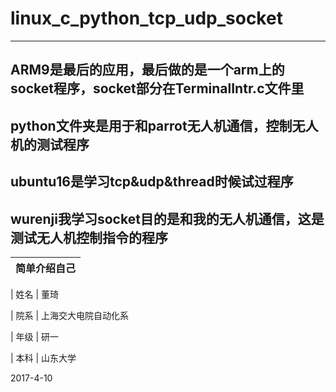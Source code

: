 # linux_c_python_tcp_udp_socket  
----

## ARM9是最后的应用，最后做的是一个arm上的socket程序，socket部分在TerminalIntr.c文件里
## python文件夹是用于和parrot无人机通信，控制无人机的测试程序
## ubuntu16是学习tcp&udp&thread时候试过程序
## wurenji我学习socket目的是和我的无人机通信，这是测试无人机控制指令的程序



| 简单介绍自己   
|----------------------

| 姓名      | 董琦

| 院系      | 上海交大电院自动化系   

| 年级      | 研一 

| 本科      | 山东大学   

2017-4-10

